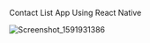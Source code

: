 Contact List App Using React Native

![Screenshot_1591931386](https://user-images.githubusercontent.com/51619445/84460763-f4c65f80-ac94-11ea-9779-e56207294d88.png)
